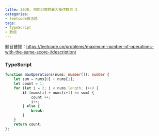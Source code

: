 ```yaml
---
title: 3038. 相同分数的最大操作数目 I
categories:
- leetcode算法题
tags: 
- TypeScript
- 数组
--- 
```


题目链接：https://leetcode.cn/problems/maximum-number-of-operations-with-the-same-score-i/description/



### TypeScript
``` TypeScript
function maxOperations(nums: number[]): number {
    let sum = nums[0] + nums[1];
    let count = 1;
    for (let i = 2; i < nums.length; i++) {
        if (nums[i] + nums[i+1] == sum) {
            count ++;
            i++;
        } else {
            break;
        }
    }
    return count;
};
```